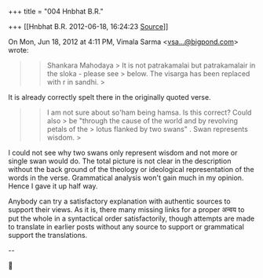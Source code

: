 +++
title = "004 Hnbhat B.R."

+++
[[Hnbhat B.R.	2012-06-18, 16:24:23 [Source](https://groups.google.com/g/samskrita/c/S7_8l7mkLIw)]]



On Mon, Jun 18, 2012 at 4:11 PM, Vimala Sarma \<[vsa...@bigpond.com]()\> wrote:  

> 
> > 
> > Shankara Mahodaya >
> It is not patrakamalai but patrakamalair in the sloka - please see > below. The visarga has been replaced with r in sandhi. >
> 
> > 

  

It is already correctly spelt there in the originally quoted verse.



> 
> > 
> > I am not sure about so'ham being hamsa. Is this correct? Could also > be "through the cause of the world and by revolving petals of the > lotus flanked by two swans" . Swan represents wisdom. >
> 
> > 

  

I could not see why two swans only represent wisdom and not more or single swan would do. The total picture is not clear in the description without the back ground of the theology or ideological representation of the words in the verse. Grammatical analysis won't gain much in my opinion. Hence I gave it up half way.

  

Anybody can try a satisfactory explanation with authentic sources to support their views. As it is, there many missing links for a proper अन्वय to put the whole in a syntactical order satisfactorily, though attempts are made to translate in earlier posts without any source to support or grammatical support the translations.

  

--



